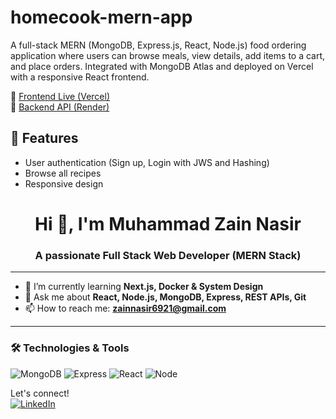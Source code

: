 # homecook-mern-app
A full-stack MERN (MongoDB, Express.js, React, Node.js) food ordering application where users can browse meals, view details, add items to a cart, and place orders. Integrated with MongoDB Atlas and deployed on Vercel with a responsive React frontend.

🔗 [Frontend Live (Vercel)](homecook-mern-app.vercel.app)  
🔗 [Backend API (Render)](https://homecook-api.onrender.com)

## 🚀 Features
- User authentication (Sign up, Login with JWS and Hashing)
- Browse all recipes
- Responsive design

<h1 align="center">Hi 👋, I'm Muhammad Zain Nasir</h1>
<h3 align="center">A passionate Full Stack Web Developer (MERN Stack)</h3>

---

- 🌱 I’m currently learning **Next.js, Docker & System Design**
- 💬 Ask me about **React, Node.js, MongoDB, Express, REST APIs, Git**
- 📫 How to reach me: **zainnasir6921@gmail.com**

---

### 🛠️ Technologies & Tools

![MongoDB](https://img.shields.io/badge/MongoDB-4EA94B?style=for-the-badge&logo=mongodb&logoColor=white)
![Express](https://img.shields.io/badge/Express.js-303030?style=for-the-badge&logo=express&logoColor=white)
![React](https://img.shields.io/badge/React-20232A?style=for-the-badge&logo=react&logoColor=61DAFB)
![Node](https://img.shields.io/badge/Node.js-339933?style=for-the-badge&logo=nodedotjs&logoColor=white)


Let's connect!  
[![LinkedIn](https://img.shields.io/badge/LinkedIn-blue?style=for-the-badge&logo=linkedin)](www.linkedin.com/in/muhammad-zain-nasir-811303365)

